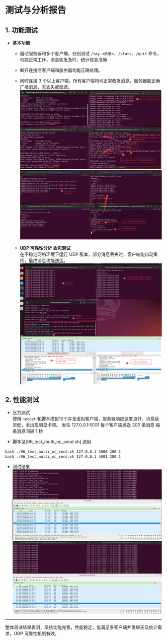 # 测试与分析报告

## 1. 功能测试

- **基本功能**  
  - 启动服务器和多个客户端，分别测试 `/say <消息>`、`/stats`、`/quit` 命令，均能正常工作，消息收发及时，统计信息准确
  - 断开连接后客户端和服务器均能正确处理。
  - 同时连接 3 个以上客户端，所有客户端均可正常收发消息，服务器能正确广播消息，无丢失或延迟。
  ![TCP](/01_tcp_usage.png)
  ![UDP](/02_udp_usage.png)

  - **UDP 可靠性分析 丢包测试**  
  在不稳定网络环境下运行 UDP 版本，部分消息丢失时，客户端能自动重传，最终消息均能送达。
  ![UDP resend](/05_udp_wireshark_resend.png)

## 2. 性能测试

  - 压力测试  
  使用 `netcat` 和脚本模拟10个并发虚拟客户端，服务器响应速度良好，消息延迟低，未出现明显卡顿。
  发往 127.0.0.1:5001
  每个客户端发送 200 条消息
  每条消息间隔 1 秒

  - 脚本见[06_test_multi_nc_send.sh]
  调用
  ```
  bash ./06_test_multi_nc_send.sh 127.0.0.1 5000 200 1
  bash ./06_test_multi_nc_send.sh 127.0.0.1 5001 200 1
  ```
  - 测试结果
  ![UDP resend](/06_03_test_tcp_result.png)
  ![UDP resend](/06_04_test_udp_result.png)

---

整体测试结果表明，系统功能完善，性能稳定，能满足多客户端并发聊天及统计需求，UDP 可靠性机制有效。